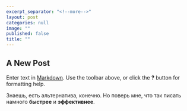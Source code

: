 ```yaml
---
excerpt_separator: "<!--more-->"
layout: post
categories: null
image: ""
published: false
title: ""
---
```


## A New Post

Enter text in [Markdown](http://daringfireball.net/projects/markdown/). Use the toolbar above, or click the **?** button for formatting help.

Знаешь, есть альтернатива, конечно. Но поверь мне, что так писать намного **быстрее** и **эффективнее**.